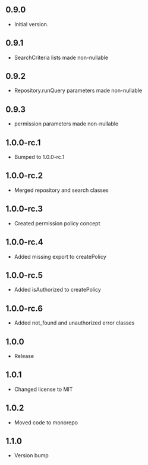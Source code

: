 ## 0.9.0

- Initial version.

## 0.9.1

- SearchCriteria lists made non-nullable

## 0.9.2

- Repository.runQuery parameters made non-nullable

## 0.9.3

- permission parameters made non-nullable

## 1.0.0-rc.1

- Bumped to 1.0.0-rc.1

## 1.0.0-rc.2

- Merged repository and search classes

## 1.0.0-rc.3

- Created permission policy concept

## 1.0.0-rc.4

- Added missing export to createPolicy

## 1.0.0-rc.5

- Added isAuthorized to createPolicy

## 1.0.0-rc.6

- Added not_found and unauthorized error classes

## 1.0.0

- Release

## 1.0.1

- Changed license to MIT

## 1.0.2

- Moved code to monorepo

## 1.1.0

- Version bump